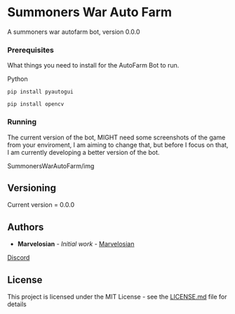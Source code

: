 # Summoners War Auto Farm

A summoners war autofarm bot, version 0.0.0

### Prerequisites

What things you need to install for the AutoFarm Bot to run.

Python 

```
pip install pyautogui
```
```
pip install opencv
```

### Running

The current version of the bot, MIGHT need some screenshots of the game from your enviroment, I am aiming to change that, but before I focus on that, I am currently developing a better version of the bot.

SummonersWarAutoFarm/img


## Versioning
Current version = 0.0.0

## Authors

* **Marvelosian** - *Initial work* - [Marvelosian](https://github.com/Marvelosian)

[Discord](https://discordapp.com/users/679815168372244480)

## License

This project is licensed under the MIT License - see the [LICENSE.md](LICENSE.md) file for details

